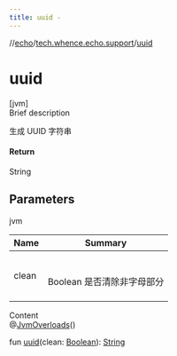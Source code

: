 ```yaml
---
title: uuid -
---
```

//[echo](../index.md)/[tech.whence.echo.support](index.md)/[uuid](uuid.md)



# uuid  
[jvm]  
Brief description  


生成 UUID 字符串



#### Return  


String



## Parameters  
  
jvm  
  
|  Name|  Summary| 
|---|---|
| clean| <br><br>Boolean 是否清除非字母部分<br><br>
  
  
Content  
@[JvmOverloads](https://kotlinlang.org/api/latest/jvm/stdlib/kotlin.jvm/-jvm-overloads/index.html)()  
  
fun [uuid](uuid.md)(clean: [Boolean](https://kotlinlang.org/api/latest/jvm/stdlib/kotlin/-boolean/index.html)): [String](https://kotlinlang.org/api/latest/jvm/stdlib/kotlin/-string/index.html)  



